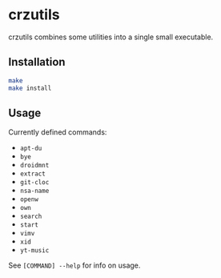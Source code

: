 # crzutils

crzutils combines some utilities into a single small executable.

## Installation

```sh
make
make install
```

## Usage

Currently defined commands:

- `apt-du`
- `bye`
- `droidmnt`
- `extract`
- `git-cloc`
- `nsa-name`
- `openw`
- `own`
- `search`
- `start`
- `vimv`
- `xid`
- `yt-music`

See `[COMMAND] --help` for info on usage.